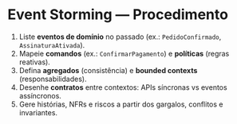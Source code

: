 # Event Storming — Procedimento

1. Liste **eventos de domínio** no passado (ex.: `PedidoConfirmado`, `AssinaturaAtivada`).
2. Mapeie **comandos** (ex.: `ConfirmarPagamento`) e **políticas** (regras reativas).
3. Defina **agregados** (consistência) e **bounded contexts** (responsabilidades).
4. Desenhe **contratos** entre contextos: APIs síncronas vs eventos assíncronos.
5. Gere histórias, NFRs e riscos a partir dos gargalos, conflitos e invariantes.
